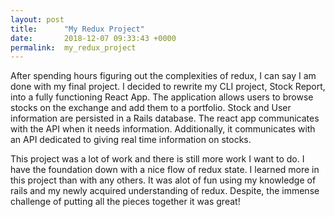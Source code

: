 ```yaml
---
layout: post
title:      "My Redux Project"
date:       2018-12-07 09:33:43 +0000
permalink:  my_redux_project
---
```



After spending hours figuring out the complexities of redux, I can say I am done with my final project. I decided to rewrite my CLI project, Stock Report,  into a fully functioning React App. The application allows users to browse stocks on the exchange and add them to a portfolio. Stock and User information are persisted in a Rails database. The react app communicates with the API when it needs information. Additionally, it communicates with an API dedicated to giving real time information on stocks. 

This project was a lot of work and there is still more work I want to do. I have the foundation down with a nice flow of redux state. I learned more in this project than with any others. It was alot of fun using my knowledge of rails and my newly acquired understanding of redux. Despite, the immense challenge of putting all the pieces together it was great!
